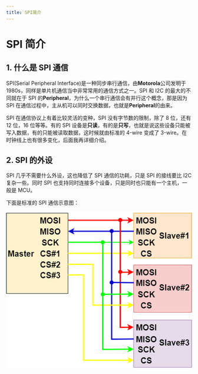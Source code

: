 ```yaml
---
title: SPI简介
---
```


# SPI 简介

## 1. 什么是 SPI 通信

SPI(Serial Peripheral Interface)是一种同步串行通信，由**Motorola**公司发明于 1980s，同样是单片机通信当中非常常用的通信方式之一。SPI 和 I2C 的最大的不同就在于 SPI 的**Peripheral**，为什么一个串行通信会有并行这个概念，那是因为 SPI 在通信过程中，主从机可以同时交换数据，也就是**Peripheral**的由来。

SPI 在通信协议上有着比较灵活的变种，SPI 没有字节数的限制，除了 8 位，还有 12 位，16 位等等。有的 SPI 设备是**只读**，有的是**只写**，也就是说这些设备只能被写入数据，有的只能被读取数据，这时候就由标准的 4-wire 变成了 3-wire。在时钟线上也有很多变化，后面我再详细介绍。

## 2. SPI 的外设

SPI 几乎不需要什么外设，这也降低了 SPI 通信的功耗，只是 SPI 的接线要比 I2C 复杂一些。同时 SPI 也支持同时连接多个设备，只是同时也只能有一个主机，一般是 MCU。

下面是标准的 SPI 通信示意图：

![SPI Bus](./images/0-1.png)
